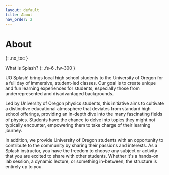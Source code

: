 ```yaml
---
layout: default
title: About
nav_order: 2
---
```


# About
{: .no_toc }

What is Splash?
{: .fs-6 .fw-300 }

UO Splash! brings local high school students to the University of Oregon for a full day of immersive, student-led classes. Our goal is to create unique and fun learning experiences for students, especially those from underrepresented and disadvantaged backgrounds.

Led by University of Oregon physics students, this initiative aims to cultivate a distinctive educational atmosphere that deviates from standard high school offerings, providing an in-depth dive into the many fascinating fields of physics. Students have the chance to delve into topics they might not typically encounter, empowering them to take charge of their learning journey.

In addition, we provide University of Oregon students with an opportunity to contribute to the community by sharing their passions and interests. As a Splash instructor, you have the freedom to choose any subject or activity that you are excited to share with other students. Whether it's a hands-on lab session, a dynamic lecture, or something in-between, the structure is entirely up to you. 